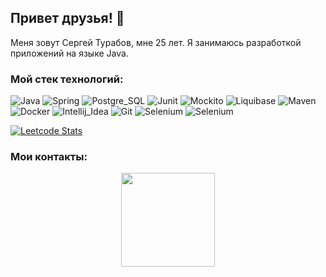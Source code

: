 
## Привет друзья! 👋

Меня зовут Сергей Турабов, мне 25 лет. Я занимаюсь разработкой приложений на языке Java. 

### Мой стек технологий:
![Java](https://img.shields.io/badge/Java-ED8B00?style=for-the-badge&logo=openjdk&logoColor=white)
![Spring](https://img.shields.io/badge/Spring-6DB33F?style=for-the-badge&logo=spring&logoColor=white)
![Postgre_SQL](https://img.shields.io/badge/PostgreSQL-316192?style=for-the-badge&logo=postgresql&logoColor=white)
![Junit](https://img.shields.io/badge/Junit-7FFF00?style=for-the-badge&logo=JUnit5&logoColor=white)
![Mockito](https://img.shields.io/badge/Mockito-7FFF00?style=for-the-badge&logo=Mockito&logoColor=white)
![Liquibase](https://img.shields.io/badge/-Liquibase-1E90FF?style=for-the-badge&logo=Liquibase&logoColor=white)
![Maven](https://img.shields.io/badge/-Maven-FF8C00?style=for-the-badge&logo=ApacheMaven&logoColor=white)
![Docker](https://img.shields.io/badge/docker-%230db7ed.svg?style=for-the-badge&logo=docker&logoColor=white)
![Intellij_Idea](https://img.shields.io/badge/IntelliJ_IDEA-000000.svg?style=for-the-badge&logo=intellij-idea&logoColor=white)
![Git](https://img.shields.io/badge/GIT-E44C30?style=for-the-badge&logo=git&logoColor=white)
![Selenium](https://img.shields.io/badge/Selenium-00000000?style=for-the-badge&logo=selenium&logoColor=white)
![Selenium](https://img.shields.io/badge/cucumber-ffffff?style=for-the-badge&logo=Cucumber&logoColor=black)

[![Leetcode Stats](https://leetcard.jacoblin.cool/sergeyTRBV)](https://leetcode.com/sergeyTRBV)

### Мои контакты:


<div style="text-align: center;">
  <img src="https://user-images.githubusercontent.com/74038190/212284145-bf2c01a8-c448-4f1a-b911-996024c84606.gif" width="150">
</div>


 